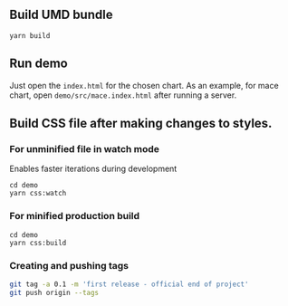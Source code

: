## Build UMD bundle

```
yarn build
```

## Run demo

Just open the `index.html` for the chosen chart. As an example, for mace chart, open `demo/src/mace.index.html` after running a server.

## Build CSS file after making changes to styles.

### For unminified file in watch mode

Enables faster iterations during development

```
cd demo
yarn css:watch
```

### For minified production build

```
cd demo
yarn css:build
```

### Creating and pushing tags

```sh
git tag -a 0.1 -m 'first release - official end of project'
git push origin --tags
```
